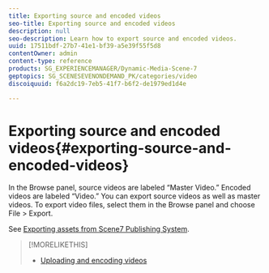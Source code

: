 ```yaml
---
title: Exporting source and encoded videos
seo-title: Exporting source and encoded videos
description: null
seo-description: Learn how to export source and encoded videos.
uuid: 17511bdf-27b7-41e1-bf39-a5e39f55f5d8
contentOwner: admin
content-type: reference
products: SG_EXPERIENCEMANAGER/Dynamic-Media-Scene-7
geptopics: SG_SCENESEVENONDEMAND_PK/categories/video
discoiquuid: f6a2dc19-7eb5-41f7-b6f2-de1979ed1d4e

---
```


# Exporting source and encoded videos{#exporting-source-and-encoded-videos}

In the Browse panel, source videos are labeled “Master Video.” Encoded videos are labeled “Video.” You can export source videos as well as master videos. To export video files, select them in the Browse panel and choose File &gt; Export.

See [Exporting assets from Scene7 Publishing System](exporting-assets-scene7-publishing-system.md#exporting_assets_from_scene7_publishing_system).

>[!MORELIKETHIS]
>
>* [Uploading and encoding videos](uploading-encoding-videos.md#uploading_and_encoding_videos)
